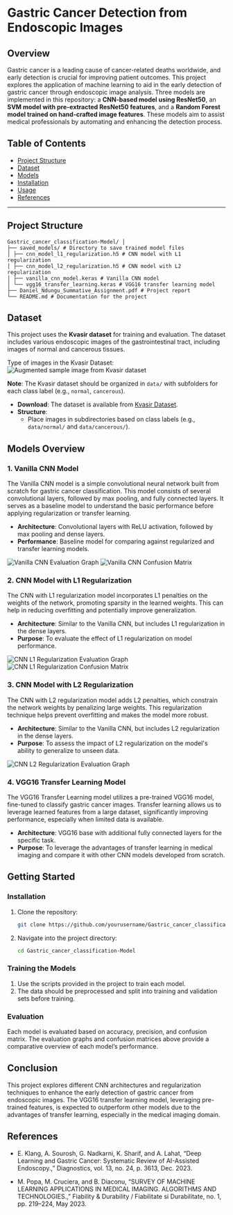 # Gastric Cancer Detection from Endoscopic Images

## Overview

Gastric cancer is a leading cause of cancer-related deaths worldwide, and early detection is crucial for improving patient outcomes. This project explores the application of machine learning to aid in the early detection of gastric cancer through endoscopic image analysis. Three models are implemented in this repository: a **CNN-based model using ResNet50**, an **SVM model with pre-extracted ResNet50 features**, and a **Random Forest model trained on hand-crafted image features**. These models aim to assist medical professionals by automating and enhancing the detection process.

## Table of Contents

- [Project Structure](#project-structure)
- [Dataset](#dataset)
- [Models](#models)
- [Installation](#installation)
- [Usage](#usage)
- [References](#references)

---

## Project Structure

```plaintext
Gastric_cancer_classification-Model/ │ 
├── saved_models/ # Directory to save trained model files 
│ ├── cnn_model_l1_regularization.h5 # CNN model with L1 regularization 
│ ├── cnn_model_l2_regularization.h5 # CNN model with L2 regularization 
│ ├── vanilla_cnn_model.keras # Vanilla CNN model 
│ └── vgg16_transfer_learning.keras # VGG16 transfer learning model 
├── Daniel_Ndungu_Summative_Assignment.pdf # Project report 
└── README.md # Documentation for the project
```


## Dataset

This project uses the **Kvasir dataset** for training and evaluation. The dataset includes various endoscopic images of the gastrointestinal tract, including images of normal and cancerous tissues.

Type of images in the Kvasir Dataset:
![Augmented sample image from Kvasir dataset](images/sample_augmented_image.png)



**Note**: The Kvasir dataset should be organized in `data/` with subfolders for each class label (e.g., `normal`, `cancerous`).

- **Download**: The dataset is available from [Kvasir Dataset](https://datasets.simula.no/kvasir/).
- **Structure**:
  - Place images in subdirectories based on class labels (e.g., `data/normal/` and `data/cancerous/`).
  



## Models Overview

### 1. Vanilla CNN Model
The Vanilla CNN model is a simple convolutional neural network built from scratch for gastric cancer classification. This model consists of several convolutional layers, followed by max pooling, and fully connected layers. It serves as a baseline model to understand the basic performance before applying regularization or transfer learning.

- **Architecture**: Convolutional layers with ReLU activation, followed by max pooling and dense layers.
- **Performance**: Baseline model for comparing against regularized and transfer learning models.

![Vanilla CNN Evaluation Graph](images/vanilla_cnn_evaluation_graph.png)
![Vanilla CNN Confusion Matrix](images/vanilla_cnn_confusion_matrix.png)

### 2. CNN Model with L1 Regularization
The CNN with L1 regularization model incorporates L1 penalties on the weights of the network, promoting sparsity in the learned weights. This can help in reducing overfitting and potentially improve generalization.

- **Architecture**: Similar to the Vanilla CNN, but includes L1 regularization in the dense layers.
- **Purpose**: To evaluate the effect of L1 regularization on model performance.

![CNN L1 Regularization Evaluation Graph](images/cnn_l1_evaluation_graph.png)
![CNN L1 Regularization Confusion Matrix](images/regularization_confusion_matrix.png)

### 3. CNN Model with L2 Regularization
The CNN with L2 regularization model adds L2 penalties, which constrain the network weights by penalizing large weights. This regularization technique helps prevent overfitting and makes the model more robust.

- **Architecture**: Similar to the Vanilla CNN, but includes L2 regularization in the dense layers.
- **Purpose**: To assess the impact of L2 regularization on the model's ability to generalize to unseen data.

![CNN L2 Regularization Evaluation Graph](images/cnn_l2_evaluation_graph.png)


### 4. VGG16 Transfer Learning Model
The VGG16 Transfer Learning model utilizes a pre-trained VGG16 model, fine-tuned to classify gastric cancer images. Transfer learning allows us to leverage learned features from a large dataset, significantly improving performance, especially when limited data is available.

- **Architecture**: VGG16 base with additional fully connected layers for the specific task.
- **Purpose**: To leverage the advantages of transfer learning in medical imaging and compare it with other CNN models developed from scratch.




## Getting Started


### Installation
1. Clone the repository:
    ```bash
    git clone https://github.com/yourusername/Gastric_cancer_classification-Model.git
    ```
2. Navigate into the project directory:
    ```bash
    cd Gastric_cancer_classification-Model
    ```

### Training the Models
1. Use the scripts provided in the project to train each model.
2. The data should be preprocessed and split into training and validation sets before training.

### Evaluation
Each model is evaluated based on accuracy, precision, and confusion matrix. The evaluation graphs and confusion matrices above provide a comparative overview of each model’s performance.

## Conclusion
This project explores different CNN architectures and regularization techniques to enhance the early detection of gastric cancer from endoscopic images. The VGG16 transfer learning model, leveraging pre-trained features, is expected to outperform other models due to the advantages of transfer learning, especially in the medical imaging domain.

## References
- E. Klang, A. Sourosh, G. Nadkarni, K. Sharif, and A. Lahat, “Deep Learning and Gastric Cancer: Systematic Review of AI-Assisted Endoscopy.,” Diagnostics, vol. 13, no. 24, p. 3613, Dec. 2023.

- M. Popa, M. Cruciera, and B. Diaconu, “SURVEY OF MACHINE LEARNING APPLICATIONS IN MEDICAL IMAGING. ALGORITHMS AND TECHNOLOGIES.,” Fiability & Durability / Fiabilitate si Durabilitate, no. 1, pp. 219–224, May 2023.

